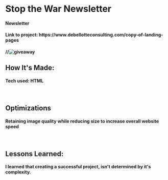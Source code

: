 <h1> Stop the War Newsletter</h1>
<h4>Newsletter</h4>
<h4>Link to project: https://www.debellotteconsulting.com/copy-of-landing-pages <h4>
//<img src="https://user-images.githubusercontent.com/103595605/170150718-f626edbb-ca55-4ebc-85b1-818da48eccd9.png" alt='giveaway'>
  
 <br>
<h2>How It's Made:</h2>
<h4>Tech used: HTML </h4>
 <br>
<h2>Optimizations</h2>
<h4>Retaining image quality while reducing size to increase overall website speed</h4>
<br>
<h2>Lessons Learned:</h2>
<h4>I learned that creating a successful project, isn't determined by it's complexity.</h4>
